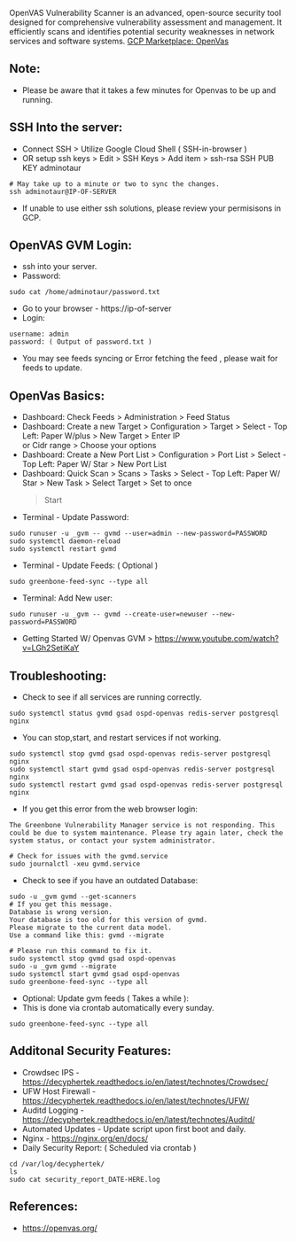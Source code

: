 OpenVAS Vulnerability Scanner is an advanced, open-source security tool designed for comprehensive vulnerability assessment and management. It efficiently scans and identifies potential security weaknesses in network services and software systems. [GCP Marketplace: OpenVas ](https://console.cloud.google.com/marketplace/product/server-build-415714/openvas)

Note:
------
* Please be aware that it takes a few minutes for Openvas to be up and running.

SSH Into the server:
--------------------
* Connect SSH > Utilize Google Cloud Shell ( SSH-in-browser ) 
* OR setup ssh keys > Edit > SSH Keys > Add item > ssh-rsa SSH PUB KEY adminotaur
```
# May take up to a minute or two to sync the changes. 
ssh adminotaur@IP-OF-SERVER
```
* If unable to use either ssh solutions, please review your permisisons in GCP.

OpenVAS GVM Login:
------------------
* ssh into your server.
* Password:
```
sudo cat /home/adminotaur/password.txt 
```
* Go to your browser - https://ip-of-server
* Login:
```
username: admin 
password: ( Output of password.txt )
```
* You may see feeds syncing or Error fetching the feed , please wait for feeds to update. 

OpenVas Basics:
---------------
* Dashboard: Check Feeds > Administration > Feed Status
* Dashboard: Create a new Target > Configuration > Target > Select - Top Left: Paper W/plus > New Target > Enter IP  
  or Cidr range > Choose your options
* Dashboard: Create a New Port List > Configuration > Port List > Select - Top Left: Paper W/ Star > New Port List 
* Dashboard: Quick Scan > Scans > Tasks > Select - Top Left: Paper W/ Star  > New Task > Select Target > Set to once 
  > Start 
* Terminal - Update Password:
```
sudo runuser -u _gvm -- gvmd --user=admin --new-password=PASSWORD
sudo systemctl daemon-reload 
sudo systemctl restart gvmd
```
* Terminal - Update Feeds: ( Optional )
```
sudo greenbone-feed-sync --type all 
```
* Terminal: Add New user:
```
sudo runuser -u _gvm -- gvmd --create-user=newuser --new-password=PASSWORD
```
* Getting Started W/ Openvas GVM > https://www.youtube.com/watch?v=LGh2SetiKaY

Troubleshooting:
-----------------
* Check to see if all services are running correctly. 
```
sudo systemctl status gvmd gsad ospd-openvas redis-server postgresql nginx
```
* You can stop,start, and restart services if not working. 
```
sudo systemctl stop gvmd gsad ospd-openvas redis-server postgresql nginx
sudo systemctl start gvmd gsad ospd-openvas redis-server postgresql nginx
sudo systemctl restart gvmd gsad ospd-openvas redis-server postgresql nginx
```
* If you get this error from the web browser login:
```
The Greenbone Vulnerability Manager service is not responding. This could be due to system maintenance. Please try again later, check the system status, or contact your system administrator.

# Check for issues with the gvmd.service
sudo journalctl -xeu gvmd.service
```
* Check to see if you have an outdated Database:
```
sudo -u _gvm gvmd --get-scanners
# If you get this message.
Database is wrong version.
Your database is too old for this version of gvmd.
Please migrate to the current data model.
Use a command like this: gvmd --migrate

# Please run this command to fix it.
sudo systemctl stop gvmd gsad ospd-openvas
sudo -u _gvm gvmd --migrate
sudo systemctl start gvmd gsad ospd-openvas
sudo greenbone-feed-sync --type all 
```
* Optional: Update gvm feeds ( Takes a while ):
* This is done via crontab automatically every sunday.
```
sudo greenbone-feed-sync --type all 
```

Additonal Security Features:
----------------------------
* Crowdsec IPS - https://decyphertek.readthedocs.io/en/latest/technotes/Crowdsec/
* UFW Host Firewall - https://decyphertek.readthedocs.io/en/latest/technotes/UFW/
* Auditd Logging - https://decyphertek.readthedocs.io/en/latest/technotes/Auditd/
* Automated Updates - Update script upon first boot and daily.
* Nginx - https://nginx.org/en/docs/
* Daily Security Report: ( Scheduled via crontab )
```
cd /var/log/decyphertek/
ls
sudo cat security_report_DATE-HERE.log
```

References:
------------
* https://openvas.org/
